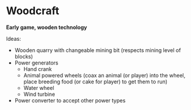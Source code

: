 # Woodcraft

**Early game, wooden technology**

Ideas:
- Wooden quarry with changeable mining bit (respects mining level of blocks)
- Power generators
	- Hand crank
	- Animal powered wheels (coax an animal (or player) into the wheel, place breeding food (or cake for player) to get them to run)
	- Water wheel
	- Wind turbine
- Power converter to accept other power types